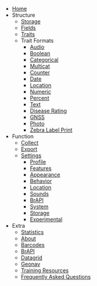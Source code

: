 * [Home](/)
* Structure
  * [Storage](storage.md)
  * [Fields](fields.md)
  * [Traits](traits.md)
  * Trait Formats
    * [Audio](traits/trait-audio.md)
    * [Boolean](traits/trait-boolean.md)
    * [Categorical](traits/trait-categorical.md)
    * [Multicat](traits/trait-multicat.md)
    * [Counter](traits/trait-counter.md)
    * [Date](traits/trait-date.md)
    * [Location](traits/trait-location.md)
    * [Numeric](traits/trait-numeric.md)
    * [Percent](traits/trait-percent.md)
    * [Text](traits/trait-text.md)
    * [Disease Rating](traits/trait-disease.md)
    * [GNSS](traits/trait-gnss.md)
    * [Photo](traits/trait-photo.md)
    * [Zebra Label Print](traits/trait-zebra.md)
* Function
  * [Collect](collect.md)
  * [Export](export.md)
  * [Settings](settings.md)
    * [Profile](settings/settings-profile.md)
    * [Features](settings/settings-features.md)
    * [Appearance](settings/settings-appearance.md)
    * [Behavior](settings/settings-behavior.md)
    * [Location](settings/settings-location.md)
    * [Sounds](settings/settings-sounds.md)
    * [BrAPI](settings/settings-brapi.md)
    * [System](settings/settings-system.md)
    * [Storage](settings/settings-storage.md)
    * [Experimental](settings/settings-experimental.md)
* Extra
  * [Statistics](statistics.md)
  * [About](about.md)
  * [Barcodes](barcodes.md)
  * [BrAPI](brapi.md)
  * [Datagrid](datagrid.md)
  * [Geonav](geonav.md)
  * [Training Resources](training-resources.md)
  * [Frequently Asked Questions](faq.md)
